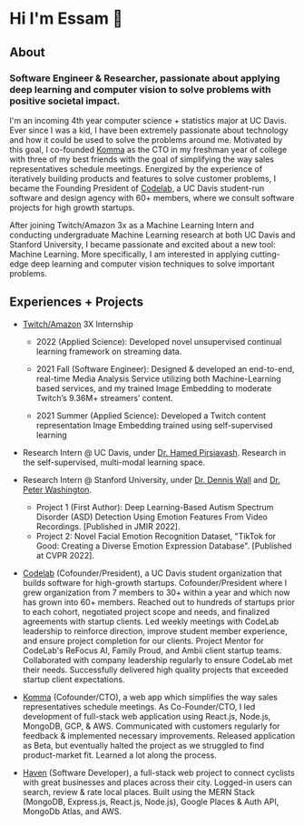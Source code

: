 # Hi I'm Essam 👋

## About

### Software Engineer & Researcher, passionate about applying deep learning and computer vision to solve problems with positive societal impact.

I'm an incoming 4th year computer science + statistics major at UC Davis. Ever since I was a kid, I have been extremely passionate about technology and how it could be used to solve the problems around me. Motivated by this goal, I co-founded [Komma](https://github.com/essamsleiman/komma-web/) as the CTO in my freshman year of college with three of my best friends with the goal of simplifying the way sales representatives schedule meetings. Energized by the experience of iteratively building products and features to solve customer problems, I became the Founding President of [Codelab](https://codelabdavis.com/), a UC Davis student-run software and design agency with 60+ members, where we consult software projects for high growth startups. 

After joining Twitch/Amazon 3x as a Machine Learning Intern and conducting undergraduate Machine Learning research at both UC Davis and Stanford University, I became passionate and excited about a new tool: Machine Learning. More specifically, I am interested in applying cutting-edge deep learning and computer vision techniques to solve important problems. 

## Experiences + Projects

- [Twitch/Amazon](https://www.twitch.tv/) 3X Internship
  - 2022 (Applied Science): Developed novel unsupervised continual learning framework on streaming data.

  - 2021 Fall (Software Engineer): Designed & developed an end-to-end, real-time Media Analysis Service utilizing both Machine-Learning based services, and my trained Image Embedding to moderate Twitch’s 9.36M+ streamers’ content.

  - 2021 Summer (Applied Science): Developed a Twitch content representation Image Embedding trained using self-supervised learning

- Research Intern @ UC Davis, under [Dr. Hamed Pirsiavash](https://web.cs.ucdavis.edu/~hpirsiav/). Research in the self-supervised, multi-modal learning space.

- Research Intern @ Stanford University, under [Dr. Dennis Wall](https://profiles.stanford.edu/dennis-wall) and [Dr. Peter Washington](https://peterwashington.github.io/). 
  - Project 1 (First Author): Deep Learning-Based Autism Spectrum Disorder (ASD) Detection Using Emotion Features From Video Recordings. [Published in JMIR 2022].
  - Project 2: Novel Facial Emotion Recognition Dataset, "TikTok for Good: Creating a Diverse Emotion Expression Database". [Published at CVPR 2022].

- [Codelab](https://codelabdavis.com/) (Cofounder/President), a UC Davis student organization that builds software for high-growth startups. Cofounder/President where I grew organization from 7 members to 30+ within a year and which now has grown into 60+ members. Reached out to hundreds of startups prior to each cohort, negotiated project scope and needs, and finalized agreements with startup clients. Led weekly meetings with CodeLab leadership to reinforce direction, improve student member experience, and ensure project completion for our clients. Project Mentor for CodeLab's ReFocus AI, Family Proud, and Ambii client startup teams. Collaborated with company leadership regularly to ensure CodeLab met their needs. Successfully delivered high quality projects that exceeded startup client expectations.

- [Komma](https://github.com/essamsleiman/komma-web/) (Cofounder/CTO), a web app which simplifies the way sales representatives schedule meetings. As Co-Founder/CTO, I led development of full-stack web application using React.js, Node.js, MongoDB, GCP, & AWS. Communicated with customers regularly for feedback & implemented necessary improvements. Released application as Beta, but eventually halted the project as we struggled to find product-market fit. Learned a lot along the process.

- [Haven](https://github.com/essamsleiman/Haven) (Software Developer), a full-stack web project to connect cyclists with great businesses and places across their city. Logged-in users can search, review & rate local places. Built using the MERN Stack (MongoDB, Express.js, React.js, Node.js), Google Places & Auth API, MongoDb Atlas, and AWS.

<!--
**essamsleiman/essamsleiman** is a ✨ _special_ ✨ repository because its `README.md` (this file) appears on your GitHub profile.

Here are some ideas to get you started:

- 🔭 I’m currently working on ...
- 🌱 I’m currently learning ...
- 👯 I’m looking to collaborate on ...
- 🤔 I’m looking for help with ...
- 💬 Ask me about ...
- 📫 How to reach me: ...
- 😄 Pronouns: ...
- ⚡ Fun fact: ...
-->
